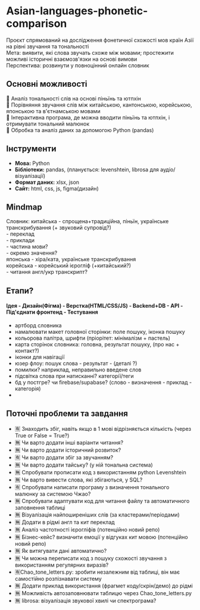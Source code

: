 # Asian-languages-phonetic-comparison
Проєкт спрямований на дослідження фонетичної схожості мов країн Азії на рівні звучання та тональності  
Мета: виявити, які слова звучать схоже між мовами; простежити можливі історичні взаємозв'язки на основі вимови    
Перспектива: розвинути у повноцінний онлайн словник  

## Основні можливості
💮 Аналіз тональності слів на основі піньїнь та ютпхін  
💮 Порівняння звучання слів між китайською, кантонською, корейською, японською та в'єтнамською мовами    
💮 Інтерактивна програма, де можна вводити піньїнь та ютпхін, і отримувати тональний малюнок  
💮 Обробка та аналіз даних за допомогою Python (pandas)  

## Інструменти
- **Мова:** Python  
- **Бібліотеки:** pandas, (планується: levenshtein, librosa для аудіо/візуалізації)  
- **Формат даних:** xlsx, json
- **Сайт:** html, css, js, figma(дизайн)

## Mindmap
Словник: 
  китайська - спрощена+традиційна, піньїн, українське транскрибування (+ звуковий супровід?)  
            - переклад  
            - приклади  
            - частина мови?  
            - окремо значення?  
  японська  - хіра/ката, українське транскрибування  
  корейська - корейський ієрогліф (+китайський?)    
            - читання англ/укр транскрипт?  

## Етапи?  
#### Ідея - Дизайн(Фігма) - Верстка(HTML/CSS/JS) - Backend+DB - API - Під'єднати фронтенд - Тестування   
- артборд словника  
- намалювати макет головної сторінки: поле пошуку, іконка пошуку  
- кольорова палітра, шрифти (пріорітет: мінімалізм + пастель)  
- карта сторінок словника: головна, результат пошуку, (про нас + контакт?)
- іконки для навігації  
- юзер флоу: пошук слова - результат - (деталі ?)  
- помилки? наприклад, неправильно введене слов  
- підсвітка слова при натисканні? категорії/теги  
- бд у постгре? чи firebase/supabase? (слово - визначення - приклад - категорія)
- 
## Поточні проблеми та завдання
- 🈶 Знаходить збіг, навіть якщо в 1 мові відрізняється кількість (через True or False = True?)
- 🈚️ Чи варто додати інші варіанти читання?
- 🈚️ Чи варто додати історичний розвиток?
- 🈶 Чи варто додати збіг за звучанням?
- 🈚️ Чи варто додати тайську? (у ній тональна система)
- 🈚️ Спробувати прописати код з використанням python Levenshtein
- 🈚️ Чи варто вивести слова, які збігаються, у SQL?
- 🈶 Спробувати написати програму з визначення тонального малюнку за системою Чжао? 
- 🈚️ Спробувати адаптувати код для читання файлу та автоматичного заповнення таблиці
- 🈚️ Візуалізація найпоширеніших слів (за кластерами/періодами)  
- 🈚️ Додати в рідмі англ та кит переклад
- 🈚️ Аналіз частотності ієрогліфів (потенційно новий репо)
- 🈚️ Бізнес-кейс? визначити емоції у відгуках кит мовою (потенційно новий репо)  
- 🈚️ Як витягувати дані автоматично?
- 🈚️ Чи можна переписати код з пошуку схожості звучання з використанням регулярних виразів?
- 🈶Chao_tone_letters.py: зробити незалежним від таблиці, він має самостійно розпізнавати систему
- 🈚️ Додати приклад використання (фрагмет коду/скрін/демо) до рідмі
- 🈚️ Можливість автозаповнювати таблицю через Chao_tone_letters.py
- 🈚️ librosa: візуалізація звукової хвилі чи спектрограма?
